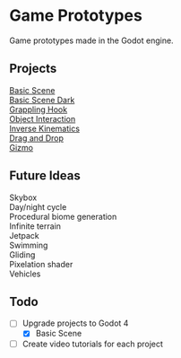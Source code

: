 # Game Prototypes
Game prototypes made in the Godot engine.

## Projects

[Basic Scene](basic-scene/)\
[Basic Scene Dark](basic-scene-dark/)\
[Grappling Hook](grappling-hook/)\
[Object Interaction](object-interaction/)\
[Inverse Kinematics](inverse-kinematics/)\
[Drag and Drop](drag-and-drop/)\
[Gizmo](gizmo/)

## Future Ideas

Skybox\
Day/night cycle\
Procedural biome generation\
Infinite terrain\
Jetpack\
Swimming\
Gliding\
Pixelation shader\
Vehicles

## Todo

- [ ] Upgrade projects to Godot 4
  - [x] Basic Scene
- [ ] Create video tutorials for each project
